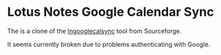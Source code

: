 <h1>Lotus Notes Google Calendar Sync</h1>
<p>The is a clone of the <a href=https://sourceforge.net/p/lngooglecalsync/>lngooglecalsync</a> tool from Sourceforge.
<p>It seems currently broken due to problems authenticating with Google.
